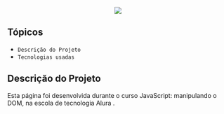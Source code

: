 <p align="center"> 
<img src=".img/robotron.reedme">
</p>

## Tópicos

- `Descrição do Projeto`
- `Tecnologias usadas`



## Descrição do Projeto

Esta página foi desenvolvida durante o curso JavaScript: manipulando o DOM, na escola de tecnologia Alura .

